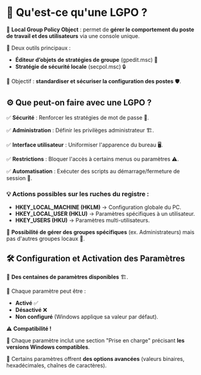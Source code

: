 # **📌 Qu'est-ce qu'une LGPO ?**

🔹 **Local Group Policy Object** : permet de **gérer le comportement du poste de travail et des utilisateurs** via une console unique.

🔹 Deux outils principaux :

- **Éditeur d’objets de stratégies de groupe** (gpedit.msc) 📜
- **Stratégie de sécurité locale** (secpol.msc) 🔒  

🔹 Objectif : **standardiser et sécuriser la configuration des postes** 🛡️.



## **⚙️ Que peut-on faire avec une LGPO ?**

✅ **Sécurité** : Renforcer les stratégies de mot de passe 🔑.

✅ **Administration** : Définir les privilèges administrateur 🏗️.

✅ **Interface utilisateur** : Uniformiser l'apparence du bureau 🖥️.

✅ **Restrictions** : Bloquer l'accès à certains menus ou paramètres ⚠️.

✅ **Automatisation** : Exécuter des scripts au démarrage/fermeture de session 📝.

### 💡 **Actions possibles sur les ruches du registre :**

- **HKEY_LOCAL_MACHINE (HKLM)** → Configuration globale du PC.
- **HKEY_LOCAL_USER (HKLU)** → Paramètres spécifiques à un utilisateur.
- **HKEY_USERS (HKU)** → Paramètres multi-utilisateurs.

📌 **Possibilité de gérer des groupes spécifiques** (ex. Administrateurs) mais pas d'autres groupes locaux 👥.



## **🛠️ Configuration et Activation des Paramètres**

🔹 **Des centaines de paramètres disponibles** 🏗️.

🔹 Chaque paramètre peut être :

- **Activé** ✅
- **Désactivé** ❌
- **Non configuré** (Windows applique sa valeur par défaut).

⚠️ **Compatibilité !**

📌 Chaque paramètre inclut une section "Prise en charge" précisant **les versions Windows compatibles**.

📌 Certains paramètres offrent **des options avancées** (valeurs binaires, hexadécimales, chaînes de caractères).

